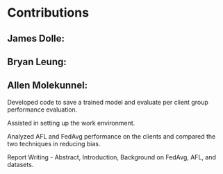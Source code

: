 <h1>Contributions</h1>

 ## James Dolle:

<contributions here>
 
## Bryan Leung:

<contributions here>
 
## Allen Molekunnel:

Developed code to save a trained model and evaluate per client group performance evaluation.

Assisted in setting up the work environment.

Analyzed AFL and FedAvg performance on the clients and compared the two techniques in reducing bias. 

Report Writing - Abstract, Introduction, Background on FedAvg, AFL, and datasets.  
